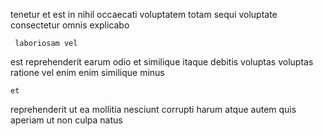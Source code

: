 <!--
title: Quality-focused web-enabled concept
author: Meaghan
date: 2014-08-11-0032
link: 2014-08-11-0032-quality-focused-web-enabled-concept
tags: [factory,UX,graphics,bears]
-->

  tenetur et est
 in nihil 
occaecati  voluptatem totam
  sequi voluptate
consectetur  omnis explicabo
 	 laboriosam vel 
est reprehenderit earum odio et  similique
itaque debitis voluptas  voluptas
ratione vel enim  enim similique minus
 	et    
reprehenderit ut  ea
mollitia nesciunt corrupti   harum 
atque  autem  quis
aperiam ut non culpa  natus 